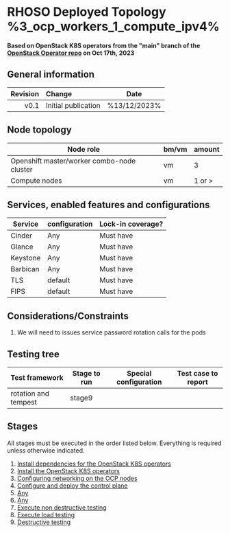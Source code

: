 # RHOSO Deployed Topology %3_ocp_workers_1_compute_ipv4%

**Based on OpenStack K8S operators from the "main" branch of the [OpenStack Operator repo](https://github.com/openstack-k8s-operators/openstack-operator/tree/78b3c876eaf9168f9d95b201997ebdc2da42fa02) on Oct 17th, 2023**

## General information

| Revision | Change                | Date              |
|--------: | :-------------------- | :--------------:  |
| v0.1     | Initial publication   | %13/12/2023%      |

## Node topology
| Node role                                     | bm/vm | amount |
| --------------------------------------------- | ----- | ------ |
| Openshift master/worker combo-node cluster    | vm    | 3      |
| Compute nodes                                 | vm    | 1 or > |


## Services, enabled features and configurations
| Service                                        | configuration                 | Lock-in coverage?  |
| ---------------------------------------------- | ----------------------------- | ------------------ |
| Cinder                                         | Any                           | Must have          |
| Glance                                         | Any                           | Must have          |
| Keystone                                       | Any                           | Must have          |
| Barbican                                       | Any                           | Must have          |
| TLS                                            | default                       | Must have          |
| FIPS                                           | default                       | Must have          |

## Considerations/Constraints
1. We will need to issues service password rotation calls for the pods

## Testing tree

| Test framework                    | Stage to run | Special configuration | Test case to report  |
| ----------------                  | ------------ | --------------------- | :-----------------:  |
| rotation and tempest	            | stage9       |                       |                      |

## Stages

All stages must be executed in the order listed below.  Everything is required unless otherwise indicated.

1. [Install dependencies for the OpenStack K8S operators](stage1)
2. [Install the OpenStack K8S operators](stage2)
3. [Configuring networking on the OCP nodes](stage3)
4. [Configure and deploy the control plane](stage4)
5. [Any](stage5)
6. [Any](stage6)
7. [Execute non destructive testing](stage7)
8. [Execute load testing](stage8)
9. [Destructive testing](stage9)

